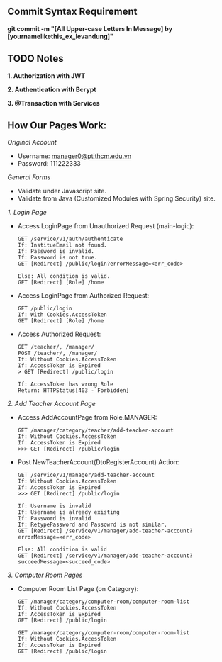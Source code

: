 ## Commit Syntax Requirement
**git commit -m "[All Upper-case Letters In Message] by [yournamelikethis_ex_levandung]"**

## TODO Notes
**1. Authorization with JWT**

**2. Authentication with Bcrypt**

**3. @Transaction with Services**

## How Our Pages Work:
*Original Account*
- Username: manager0@ptithcm.edu.vn
- Password: 111222333

*General Forms*
- Validate under Javascript site.
- Validate from Java (Customized Modules with Spring Security) site.

*1. Login Page*
- Access LoginPage from Unauthorized Request (main-logic):
  ```Http
  GET /service/v1/auth/authenticate
  If: InstitueEmail not found.
  If: Password is invalid.
  If: Password is not true.
  GET [Redirect] /public/login?errorMessage=<err_code>
  
  Else: All condition is valid.
  GET [Redirect] [Role] /home
  ```
- Access LoginPage from Authorized Request:
  ```Http
  GET /public/login
  If: With Cookies.AccessToken
  GET [Redirect] [Role] /home
  ```
- Access Authorized Request:
  ```Http
  GET /teacher/, /manager/
  POST /teacher/, /manager/
  If: Without Cookies.AccessToken
  If: AccessToken is Expired
  > GET [Redirect] /public/login
    
  If: AccessToken has wrong Role
  Return: HTTPStatus[403 - Forbidden]
  ```
*2. Add Teacher Account Page*
- Access AddAccountPage from Role.MANAGER:
  ```Http
  GET /manager/category/teacher/add-teacher-account
  If: Without Cookies.AccessToken
  If: AccessToken is Expired
  >>> GET [Redirect] /public/login
  ```
- Post NewTeacherAccount(DtoRegisterAccount) Action:
  ```Http
  GET /service/v1/manager/add-teacher-account
  If: Without Cookies.AccessToken
  If: AccessToken is Expired
  >>> GET [Redirect] /public/login
  
  If: Username is invalid
  If: Username is already existing
  If: Password is invalid
  If: RetypePassword and Passowrd is not similar.
  GET [Redirect] /service/v1/manager/add-teacher-account?errorMessage=<err_code>

  Else: All condition is valid
  GET [Redirect] /service/v1/manager/add-teacher-account?succeedMessage=<succeed_code>
  ```

*3. Computer Room Pages*
- Computer Room List Page (on Category):
    ```Http
  GET /manager/category/computer-room/computer-room-list
  If: Without Cookies.AccessToken
  If: AccessToken is Expired
  GET [Redirect] /public/login
  ```

    ```Http
  GET /manager/category/computer-room/computer-room-list
  If: Without Cookies.AccessToken
  If: AccessToken is Expired
  GET [Redirect] /public/login
  ```